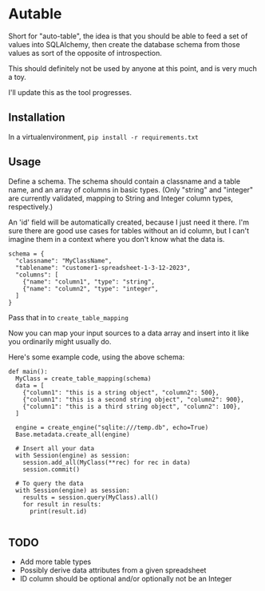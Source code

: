 # Autable

Short for "auto-table", the idea is that you should be able to feed a set of values
into SQLAlchemy, then create the database schema from those values as sort of the opposite of introspection.

This should definitely not be used by anyone at this point, and is very much a toy.

I'll update this as the tool progresses. 

## Installation

In a virtualenvironment, `pip install -r requirements.txt`

## Usage

Define a schema. The schema should contain a classname and a table name, and an array of columns in basic types. (Only "string" and "integer" are currently validated, mapping to String and Integer column types, respectively.)

An 'id' field will be automatically created, because I just need it there. I'm sure there are good use cases for tables without an id column, but I can't imagine them in a context where you don't know what the data is.

```
schema = {
  "classname": "MyClassName",
  "tablename": "customer1-spreadsheet-1-3-12-2023",
  "columns": [
    {"name": "column1", "type": "string",
    {"name": "column2", "type": "integer",
  ]
}
```

Pass that in to `create_table_mapping`

Now you can map your input sources to a data array and insert into it like you ordinarily might usually do. 

Here's some example code, using the above schema: 

```
def main():
  MyClass = create_table_mapping(schema)
  data = [
    {"column1": "this is a string object", "column2": 500},
    {"column1": "this is a second string object", "column2": 900},
    {"column1": "this is a third string object", "column2": 100},
  ]

  engine = create_engine("sqlite:///temp.db", echo=True)
  Base.metadata.create_all(engine)
 
  # Insert all your data
  with Session(engine) as session:
    session.add_all(MyClass(**rec) for rec in data)
    session.commit()

  # To query the data
  with Session(engine) as session:
    results = session.query(MyClass).all()
    for result in results:
      print(result.id)
  
```

## TODO

* Add more table types
* Possibly derive data attributes from a given spreadsheet 
* ID column should be optional and/or optionally not be an Integer
